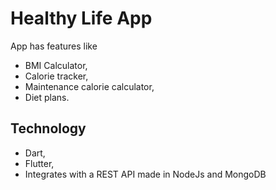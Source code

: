 # Healthy Life App
 App has features like 
 - BMI Calculator,
 - Calorie tracker,
 - Maintenance calorie calculator, 
 - Diet plans.


## Technology
- Dart,
- Flutter,
- Integrates with a REST API made in NodeJs and MongoDB
